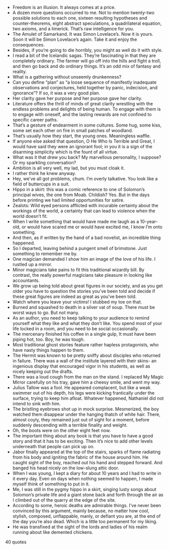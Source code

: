  - Freedom is an illusion. It always comes at a price.
 - A dozen more questions occurred to me. Not to mention twenty-two possible solutions to each one, sixteen resulting hypotheses and counter-theorems, eight abstract speculations, a quadrilateral equation, two axioms, and a limerick. That’s raw intelligence for you.
 - The Amulet of Samarkand. It was Simon Lovelace’s. Now it is yours. Soon it will be Simon Lovelace’s again. Take it and enjoy the consequences.
 - Besides, if you’re going to die horribly, you might as well do it with style.
 - I read a bit of the Icelandic sagas. They’re fascinating in that they are completely ordinary. The farmer will go off into the hills and fight a troll, and then go back and do ordinary things. It’s an odd mix of fantasy and reality.
 - What is a gathering without unseemly drunkenness?
 - Can you define “plan” as “a loose sequence of manifestly inadequate observations and conjectures, held together by panic, indecision, and ignorance”? If so, it was a very good plan.
 - Her clarity gave her purpose and her purpose gave her clarity.
 - Literature offers the thrill of minds of great clarity wrestling with the endless problems and delights of being human. To engage with them is to engage with oneself, and the lasting rewards are not confined to specific career paths.
 - That’s a gesture of endearment in some cultures. Some hug, some kiss, some set each other on fire in small patches of woodland.
 - That’s usually how they start, the young ones. Meaningless waffle.
 - If anyone else asked that question, O He Who Is Terrible and Great, I would have said they were an ignorant fool; in you it is a sign of the disarming simplicity which is the fount of all virtue.
 - What was it that drew you back? My marvellous personality, I suppose? Or my sparkling conversation?
 - Ambition is all very well, my lad, but you must cloak it.
 - I rather think he knew anyway.
 - Hey, we’ve all got problems, chum. I’m overly talkative. You look like a field of buttercups in a suit.
 - Hippo in a skirt: this was a comic reference to one of Solomon’s principal wives, the one from Moab. Childish? Yes. But in the days before printing we had limited opportunities for satire.
 - Zealots: Wild eyed persons afflicted with incurable certainty about the workings of the world, a certainty that can lead to violence when the world doesn’t fit.
 - When I write something that would have made me laugh as a 10-year-old, or would have scared me or would have excited me, I know I’m onto something.
 - And then, as if written by the hand of a bad novelist, an incredible thing happened.
 - So I departed, leaving behind a pungent smell of brimstone. Just something to remember me by.
 - One magician demanded I show him an image of the love of his life. I rustled up a mirror.
 - Minor magicians take pains to fit this traditional wizardly bill. By contrast, the really powerful magicians take pleasure in looking like accountants.
 - We grow up being told about great figures in our society, and as you get older you have to question the stories you’ve been told and decide if these great figures are indeed as great as you’ve been told.
 - Watch where you leave your victims! I stubbed my toe on that.
 - Burned and squashed to death in a silver vat of soup. There must be worst ways to go. But not many.
 - As an author, you need to keep talking to your audience to remind yourself what they like and what they don’t like. You spend most of your life locked in a room, and you need to be social occasionally.
 - The mercenary finished his coffee in a single gulp, It must have been piping hot, too. Boy, he was tough.
 - Most traditional ghost stories feature rather hapless protagonists, who have nasty things happen to them.
 - The Hermit was known to be pretty sniffy about disciples who returned in failure. There was a wall of the institute layered with their skins- an ingenious display that encouraged vigor in his students, as well as nicely keeping out the drafts.
 - There was a loud cough from the man on the stand. I replaced My Magic Mirror carefully on his tray, gave him a cheesy smile, and went my way.
 - Julius Tallow was a fool. He appeared complacent, but like a weak swimmer out of his depth, his legs were kicking frantically under the surface, trying to keep him afloat. Whatever happened, Nathaniel did not intend to sink with him.
 - The bristling eyebrows shot up in mock surprise. Mesmerized, the boy watched them disappear under the hanging thatch of white hair. There, almost coyly, they remained just out of sight for a moment, before suddenly descending with a terrible finality and weight.
 - Oh, the boots were on the other eight feet now.
 - The important thing about any book is that you have to have a good story and that it has to be exciting. Then it’s nice to add other levels underneath that people can pick up on.
 - Jabor finally appeared at the top of the stairs, sparks of flame radiating from his body and igniting the fabric of the house around him. He caught sight of the boy, reached out his hand and stepped forward. And banged his head nicely on the low-slung attic door.
 - When I was young, I kept a diary for about 10 years and I had to write in it every day. Even on days when nothing seemed to happen, I made myself think of something to put in it.
 - Me, I was still in the pygmy hippo in a skirt, singing lusty songs about Solomon’s private life and a giant stone back and forth through the air as I climbed out of the quarry at the edge of the site.
 - According to some, heroic deaths are admirable things. I’ve never been convinced by this argument, mainly because, no matter how cool, stylish, composed, unflappable, manly, or defiant you are, at the end of the day you’re also dead. Which is a little too permanent for my liking.
 - He was transfixed at the sight of the lords and ladies of his realm running about like demented chickens.

40 quotes